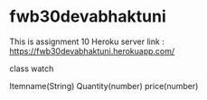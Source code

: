 # fwb30devabhaktuni
This is assignment 10
Heroku server link : https://fwb30devabhaktuni.herokuapp.com/

class watch

Itemname(String) Quantity(number) price(number)